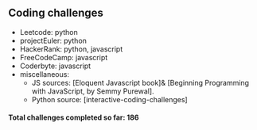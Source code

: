 ## Coding challenges
* Leetcode: python
* projectEuler: python
* HackerRank: python, javascript
* FreeCodeCamp: javascript
* Coderbyte: javascript 
* miscellaneous:
    * JS sources: [Eloquent Javascript book]& [Beginning Programming with JavaScript, by Semmy Purewal].
    * Python source: [interactive-coding-challenges]



#### Total challenges completed so far: 186
